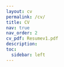 ```yaml
---
layout: cv
permalink: /cv/
title: CV
nav: true
nav_order: 2
cv_pdf: Resumev1.pdf
description: 
toc:
  sidebar: left
---
```

